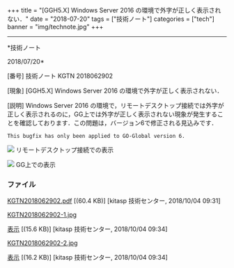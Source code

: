 ﻿+++
title = "[GGH5.X] Windows Server 2016 の環境で外字が正しく表示されない．"
date = "2018-07-20"
tags = ["技術ノート"]
categories = ["tech"]
banner = "img/technote.jpg"
+++

-----------------------------------------------------------------------------------------------------------------------------

*技術ノート

2018/07/20*


[番号]
技術ノート KGTN 2018062902

[現象]
[GGH5.X] Windows Server 2016 の環境で外字が正しく表示されない．

[説明]
Windows Server 2016
の環境で，リモートデスクトップ接続では外字が正しく表示されるのに，GG上では外字が正しく表示されない現象が発生することを確認しております．この問題は，バージョン6で修正される見込みです．

    This bugfix has only been applied to GO-Global version 6.

![](http://techreport.kitasp.net/attachments/download/4114/KGTN2018062902-1.jpg)
リモートデスクトップ接続での表示

![](http://techreport.kitasp.net/attachments/download/4115/KGTN2018062902-2.jpg)
GG上での表示


### ファイル

 
 


[KGTN2018062902.pdf](http://techreport.kitasp.net/attachments/download/4113/KGTN2018062902.pdf)
 [(60.4 KB)] [kitasp 技術センター, 2018/10/04
09:31]

[KGTN2018062902-1.jpg](http://techreport.kitasp.net/attachments/download/4114/KGTN2018062902-1.jpg)

[表示](http://techreport.kitasp.net/attachments/4114/KGTN2018062902-1.jpg "表示")
 [(15.6 KB)] [kitasp 技術センター, 2018/10/04
09:34]

[KGTN2018062902-2.jpg](http://techreport.kitasp.net/attachments/download/4115/KGTN2018062902-2.jpg)

[表示](http://techreport.kitasp.net/attachments/4115/KGTN2018062902-2.jpg "表示")
 [(16.2 KB)] [kitasp 技術センター, 2018/10/04
09:34]


 


 

